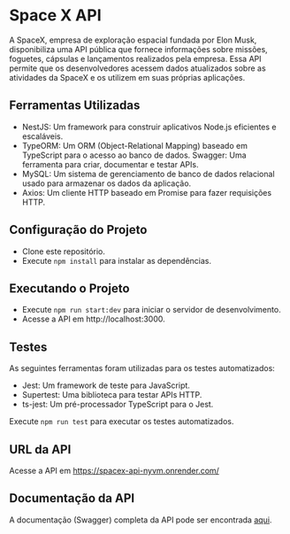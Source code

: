 # Space X API
A SpaceX, empresa de exploração espacial fundada por Elon Musk, disponibiliza uma API pública que fornece informações sobre missões, foguetes, cápsulas e lançamentos realizados pela empresa. Essa API permite que os desenvolvedores acessem dados atualizados sobre as atividades da SpaceX e os utilizem em suas próprias aplicações.

## Ferramentas Utilizadas
* NestJS: Um framework para construir aplicativos Node.js eficientes e escaláveis.
* TypeORM: Um ORM (Object-Relational Mapping) baseado em TypeScript para o acesso ao banco de dados.
Swagger: Uma ferramenta para criar, documentar e testar APIs.
* MySQL: Um sistema de gerenciamento de banco de dados relacional usado para armazenar os dados da aplicação.
* Axios: Um cliente HTTP baseado em Promise para fazer requisições HTTP.

## Configuração do Projeto
* Clone este repositório.
* Execute `npm install` para instalar as dependências.

## Executando o Projeto
* Execute `npm run start:dev` para iniciar o servidor de desenvolvimento.
* Acesse a API em http://localhost:3000.

## Testes
As seguintes ferramentas foram utilizadas para os testes automatizados:

* Jest: Um framework de teste para JavaScript.
* Supertest: Uma biblioteca para testar APIs HTTP.
* ts-jest: Um pré-processador TypeScript para o Jest.

Execute `npm run test` para executar os testes automatizados.

## URL da API
Acesse a API em https://spacex-api-nyvm.onrender.com/

## Documentação da API
A documentação (Swagger) completa da API pode ser encontrada [aqui](https://spacex-api-nyvm.onrender.com/api-docs).
